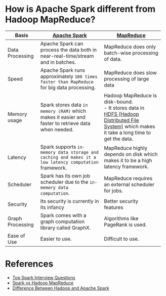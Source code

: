 
# How is Apache Spark different from Hadoop MapReduce?

| Basis            | [Apache Spark](StreamProcessing/ApacheSpark.md)                                                       | [MapReduce](BatchProcessing/MapReduce.md)                                                                                                                                                     | 
|------------------|-------------------------------------------------------------------------------------------------------|-----------------------------------------------------------------------------------------------------------------------------------------------------------------------------------------------|
| Data Processing  | Apache Spark can process the data both in near-real-time/stream and in batches.                       | MapReduce does only batch-wise processing of data.                                                                                                                                            | 
| Speed            | Apache Spark runs approximately `100 times faster than MapReduce` for big data processing.            | MapReduce does slow processing of large data                                                                                                                                                  | 
| Memory usage     | Spark stores data `in memory (RAM)` which makes it easier and faster to retrieve data when needed.    | Hadoop MapReduce is disk-bound. <br/>- It stores data in [HDFS (Hadoop Distributed File System)](BatchProcessing/ApacheHadoop/ApacheHDFS.md) which makes it take a long time to get the data. | 
| Latency          | Spark supports `in-memory data storage and caching and makes it a low latency computation` framework. | MapReduce highly depends on disk which makes it to be a high latency framework.                                                                                                               | 
| Scheduler        | Spark has its own job scheduler due to the `in-memory data computation`.                              | MapReduce requires an external scheduler for jobs.                                                                                                                                            | 
| Security         | Its security is currently in its infancy                                                              | Better security features                                                                                                                                                                      |
| Graph Processing | Spark comes with a graph computation library called GraphX.                                           | Algorithms like PageRank is used.                                                                                                                                                             |
| Ease of Use      | Easier to use.                                                                                        | Difficult to use.                                                                                                                                                                             |

# References
- [Top Spark Interview Questions](https://www.interviewbit.com/spark-interview-questions/)
- [Spark vs Hadoop MapReduce](https://www.integrate.io/blog/apache-spark-vs-hadoop-mapreduce/)
- [Difference Between Hadoop and Apache Spark](https://www.geeksforgeeks.org/difference-between-hadoop-and-apache-spark/?ref=lbp)
